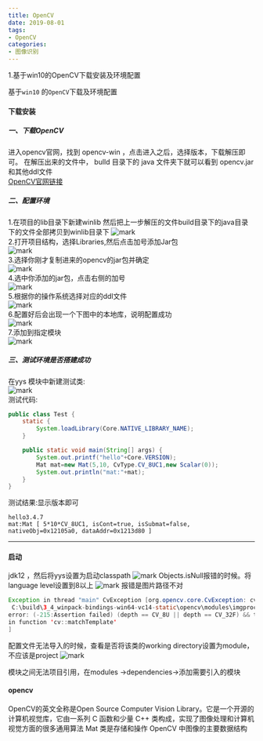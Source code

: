 ```yaml
---
title: OpenCV
date: 2019-08-01
tags:
- OpenCV
categories: 
- 图像识别
---
```

1.基于win10的OpenCV下载安装及环境配置
<!-- more -->
基于`win10` 的`OpenCV`下载及环境配置
<!-- more -->
#### 下载安装
##### 一、下载OpenCV
进入opencv官网，找到 opencv-win ，点击进入之后，选择版本，下载解压即可。
在解压出来的文件中， bulld 目录下的 java 文件夹下就可以看到 opencv.jar 和其他ddl文件<br/>
[OpenCV官网链接](https://sourceforge.net/projects/opencvlibrary/files/)
##### 二、配置环境
1.在项目的lib目录下新建winlib 然后把上一步解压的文件build目录下的java目录下的文件全部拷贝到winlib目录下
![mark](http://simon.bzk.ink/blog/20190803/65UMt9gQ8gMs.png?imageslim) <br/>
2.打开项目结构，选择Libraries,然后点击加号添加Jar包<br/>
![mark](http://simon.bzk.ink/blog/20190803/0mDKraDY6lP2.png?imageslim)<br/>
3.选择你刚才复制进来的opencv的jar包并确定<br/>
![mark](http://simon.bzk.ink/blog/20190803/7gd6XN3DEigC.png?imageslim)<br/>
4.选中你添加的jar包，点击右侧的加号<br/>
![mark](http://simon.bzk.ink/blog/20190803/YG9EaFlWPPoX.png?imageslim)<br/>
5.根据你的操作系统选择对应的ddl文件<br/>
![mark](http://simon.bzk.ink/blog/20190803/LcO6JioRdigJ.png?imageslim)<br/>
6.配置好后会出现一个下图中的本地库，说明配置成功<br/>
![mark](http://simon.bzk.ink/blog/20190803/aPWHv9NSLEHQ.png?imageslim)<br/>
7.添加到指定模块<br/>
![mark](http://simon.bzk.ink/blog/20190816/s3zrez5OPpwL.png?imageslim)<br/>
##### 三、测试环境是否搭建成功
在yys 模块中新建测试类:<br/>
![mark](http://simon.bzk.ink/blog/20190803/bxPy9si8R2FS.png?imageslim)<br/>
测试代码:
```java
public class Test {
    static {
        System.loadLibrary(Core.NATIVE_LIBRARY_NAME);
    }

    public static void main(String[] args) {
        System.out.printf("hello"+Core.VERSION);
        Mat mat=new Mat(5,10, CvType.CV_8UC1,new Scalar(0));
        System.out.println("mat:"+mat);
    }
}
```
测试结果:显示版本即可
```
hello3.4.7
mat:Mat [ 5*10*CV_8UC1, isCont=true, isSubmat=false, nativeObj=0x12105a0, dataAddr=0x1213d80 ]
```
***
#### 启动
jdk12 ，然后将yys设置为启动classpath
![mark](http://simon.bzk.ink/blog/20190816/G2niSm9t0Qb5.png?imageslim)
Objects.isNull报错的时候。将language level设置到8以上
![mark](http://simon.bzk.ink/blog/20190816/sVuvMKDLt0P4.png?imageslim)
报错是图片路径不对
```java
Exception in thread "main" CvException [org.opencv.core.CvException: cv::Exception: OpenCV(3.4.7)
 C:\build\3_4_winpack-bindings-win64-vc14-static\opencv\modules\imgproc\src\templmatch.cpp:1104: 
error: (-215:Assertion failed) (depth == CV_8U || depth == CV_32F) && type == _templ.type() && _img.dims() <= 2 
in function 'cv::matchTemplate'
]
```
配置文件无法导入的时候，查看是否将该类的working directory设置为module，不应该是project
![mark](http://simon.bzk.ink/blog/20190817/J7GSgJtSENp1.png?imageslim)

模块之间无法项目引用，在modules ->dependencies->添加需要引入的模块
#### opencv
OpenCV的英文全称是Open Source Computer Vision Library。它是一个开源的计算机视觉库，它由一系列 C 函数和少量 C++ 类构成，实现了图像处理和计算机视觉方面的很多通用算法
Mat 类是存储和操作 OpenCV 中图像的主要数据结构